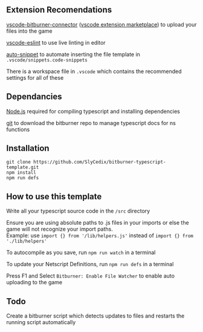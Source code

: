 ## Extension Recomendations
[vscode-bitburner-connector](https://github.com/hexnaught/vscode-bitburner-connector) ([vscode extension marketplace](https://marketplace.visualstudio.com/items?itemName=hexnaught.vscode-bitburner-connector)) to upload your files into the game

[vscode-eslint](https://marketplace.visualstudio.com/items?itemName=dbaeumer.vscode-eslint) to use live linting in editor

[auto-snippet](https://marketplace.visualstudio.com/items?itemName=Gruntfuggly.auto-snippet) to automate inserting the file template in `.vscode/snippets.code-snippets`

There is a workspace file in `.vscode` which contains the recommended settings for all of these

## Dependancies
[Node.js](https://nodejs.org/en/download/) required for compiling typescript and installing dependencies

[git](https://git-scm.com) to download the bitburner repo to manage typescript docs for ns functions


## Installation
```
git clone https://github.com/SlyCedix/bitburner-typescript-template.git
npm install
npm run defs
```

## How to use this template
Write all your typescript source code in the `/src` directory

Ensure you are using absolute paths to .js files in your imports or else the game will not recognize your import paths.  
Example: use `import {} from '/lib/helpers.js'` instead of `import {} from './lib/helpers'` 

To autocompile as you save, run `npm run watch` in a terminal

To update your Netscript Definitions, run `npm run defs` in a terminal

Press F1 and Select `Bitburner: Enable File Watcher` to enable auto uploading to the game

## Todo
Create a bitburner script which detects updates to files and restarts the running script automatically